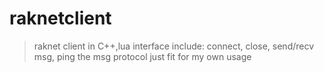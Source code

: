 # raknetclient
> raknet client in C++,lua
> interface include: connect, close, send/recv msg, ping
> the msg protocol just fit for my own usage
